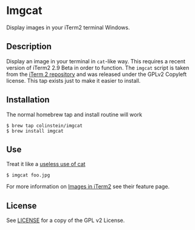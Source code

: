 # Imgcat
Display images in your iTerm2 terminal Windows.

## Description
Display an image in your terminal in `cat`-like way. This requires a recent
version of iTerm2 2.9 Beta in order to function. The `imgcat` script is taken
from the [iTerm 2 repository](https://github.com/gnachman/iTerm2/blob/master/tests/imgcat)
and was released under the GPLv2 Copyleft license. This tap exists just to make
it easier to install.

## Installation
The normal homebrew tap and install routine will work

    $ brew tap colinstein/imgcat
    $ brew install imgcat

## Use
Treat it like a [useless use of cat](http://porkmail.org/era/unix/award.html#cat)

    $ imgcat foo.jpg

For more information on [Images in iTerm2](https://www.iterm2.com/images.html)
see their feature page.

## License
See [LICENSE](./LICENSE) for a copy of the GPL v2 License.
